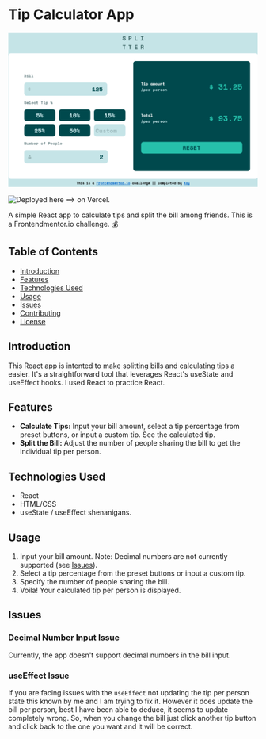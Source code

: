 # Tip Calculator App

![Tip Calculator Screenshot](./public/Screenshot%202023-12-07%20at%2014-00-26%20Vite%20React.png)

![Deployed here ==>](https://fem-react-tip-calculator.vercel.app/) on Vercel.

A simple React app to calculate tips and split the bill among friends. This is a
Frontendmentor.io challenge. 💰

## Table of Contents

- [Introduction](#introduction)
- [Features](#features)
- [Technologies Used](#technologies-used)
- [Usage](#usage)
- [Issues](#issues)
- [Contributing](#contributing)
- [License](#license)

## Introduction

This React app is intented to make splitting bills and calculating tips a
easier. It's a straightforward tool that leverages React's useState and
useEffect hooks. I used React to practice React.

## Features

- **Calculate Tips:** Input your bill amount, select a tip percentage from
  preset buttons, or input a custom tip. See the calculated tip.
- **Split the Bill:** Adjust the number of people sharing the bill to get the
  individual tip per person.

## Technologies Used

- React
- HTML/CSS
- useState / useEffect shenanigans.

## Usage

1. Input your bill amount. Note: Decimal numbers are not currently supported
   (see [Issues](#issues)).
2. Select a tip percentage from the preset buttons or input a custom tip.
3. Specify the number of people sharing the bill.
4. Voila! Your calculated tip per person is displayed.

## Issues

### Decimal Number Input Issue

Currently, the app doesn't support decimal numbers in the bill input.

### useEffect Issue

If you are facing issues with the `useEffect` not updating the tip per person
state this known by me and I am trying to fix it. However it does update the
bill per person, best I have been able to deduce, it seems to update completely
wrong. So, when you change the bill just click another tip button and click back
to the one you want and it will be correct.
